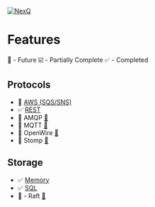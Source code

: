 [![NexQ](https://github.com/joeferner/nexq/actions/workflows/node.js.yml/badge.svg)](https://github.com/joeferner/nexq/actions/workflows/node.js.yml)

# Features

:scroll: - Future
:ballot_box_with_check: - Partially Complete
:white_check_mark: - Completed

## Protocols

- :scroll: [AWS (SQS/SNS)](https://aws.amazon.com/pm/sqs/)
- :white_check_mark: [REST](packages/proto-rest/README.md)
- :scroll: AMQP [:link:](https://en.wikipedia.org/wiki/Advanced_Message_Queuing_Protocol)
- :scroll: MQTT [:link:](https://en.wikipedia.org/wiki/MQTT)
- :scroll: OpenWire [:link:](https://en.wikipedia.org/wiki/OpenWire_(binary_protocol))
- :scroll: Stomp [:link:](https://en.wikipedia.org/wiki/Streaming_Text_Oriented_Messaging_Protocol)

## Storage

- :white_check_mark: [Memory](packages/store-memory/README.md)
- :white_check_mark: [SQL](packages/store-sql/README.md)
- :scroll: - Raft [:link:](https://en.wikipedia.org/wiki/Raft_(algorithm))
